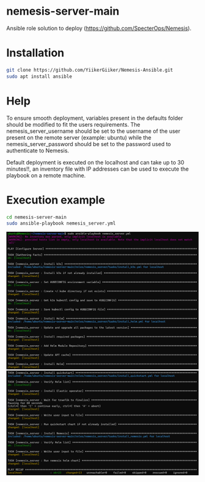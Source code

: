 # nemesis-server-main

Ansible role solution to deploy (https://github.com/SpecterOps/Nemesis).

# Installation

```bash
git clone https://github.com/YiikerGiiker/Nemesis-Ansible.git
sudo apt install ansible
```

# Help

To ensure smooth deployment, variables present in the defaults folder should be modified to fit the users requirements. The nemesis_server_username should be set to the username of the user present on the remote server (example: ubuntu) while the nemesis_server_password should be set to the password used to authenticate to Nemesis.

Default deployment is executed on the localhost and can take up to 30 minutes!!, an inventory file with IP addresses can be used to execute the playbook on a remote machine.

# Execution example

```bash
cd nemesis-server-main
sudo ansible-playbook nemesis_server.yml
```

![Screenshot1](deployment_part1.png)
![Screenshot2](deployment_part2.png)
